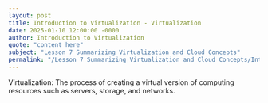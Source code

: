 ```yaml
---
layout: post
title: Introduction to Virtualization - Virtualization
date: 2025-01-10 12:00:00 -0000
author: Introduction to Virtualization
quote: "content here"
subject: "Lesson 7 Summarizing Virtualization and Cloud Concepts"
permalink: "/Lesson 7 Summarizing Virtualization and Cloud Concepts/Introduction to Virtualization/Introduction to Virtualization - Virtualization"
---
```


Virtualization: The process of creating a virtual version of computing resources such as servers, storage, and networks.

